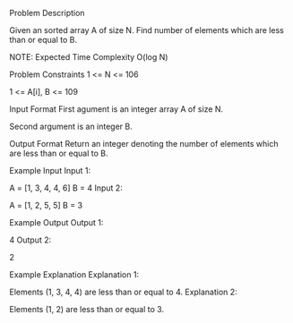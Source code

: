 Problem Description

Given an sorted array A of size N. Find number of elements which are less than or equal to B.

NOTE: Expected Time Complexity O(log N)



Problem Constraints
1 <= N <= 106

1 <= A[i], B <= 109



Input Format
First agument is an integer array A of size N.

Second argument is an integer B.



Output Format
Return an integer denoting the number of elements which are less than or equal to B.



Example Input
Input 1:

 A = [1, 3, 4, 4, 6]
 B = 4
Input 2:

 A = [1, 2, 5, 5]
 B = 3


Example Output
Output 1:

 4
Output 2:

 2


Example Explanation
Explanation 1:

 Elements (1, 3, 4, 4) are less than or equal to 4.
Explanation 2:

 Elements (1, 2) are less than or equal to 3.
